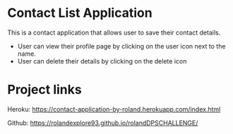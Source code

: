 # Contact List Application
This is a contact application that allows user to save their contact details.
* User can view their profile page by clicking on the user icon next to the name.
* User can delete their details by clicking on the delete icon

# Project links
Heroku: https://contact-application-by-roland.herokuapp.com/index.html

Github: https://rolandexplore93.github.io/rolandDPSCHALLENGE/
